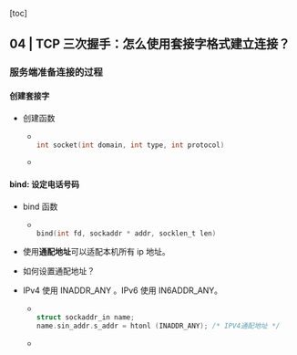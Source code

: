 [toc]

## 04 | TCP 三次握手：怎么使用套接字格式建立连接？

### 服务端准备连接的过程

#### 创建套接字

-   创建函数

    -   ```C
        
        int socket(int domain, int type, int protocol)
        ```

    -   

#### bind: 设定电话号码

-   bind 函数

    -   ```C
        
        bind(int fd, sockaddr * addr, socklen_t len)
        ```

-   使用**通配地址**可以适配本机所有 ip 地址。

-   如何设置通配地址？

-   IPv4 使用 INADDR_ANY 。IPv6 使用 IN6ADDR_ANY。

    -   ```C
        
        struct sockaddr_in name;
        name.sin_addr.s_addr = htonl (INADDR_ANY); /* IPV4通配地址 */
        ```

    -   